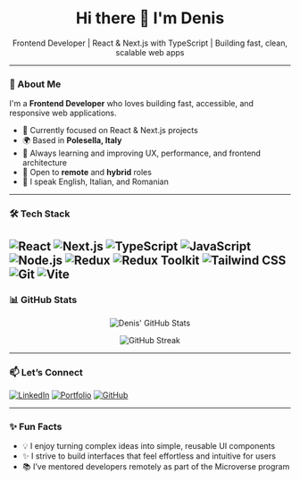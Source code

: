 <h1 align="center">Hi there 👋 I'm Denis</h1>

<p align="center">
  Frontend Developer | React & Next.js with TypeScript | Building fast, clean, scalable web apps
</p>

---

### 🚀 About Me

I'm a **Frontend Developer** who loves building fast, accessible, and responsive web applications.

- 🔭 Currently focused on React & Next.js projects  
- 🌍 Based in **Polesella, Italy**  
- 🧠 Always learning and improving UX, performance, and frontend architecture  
- 🤝 Open to **remote** and **hybrid** roles  
- 💬 I speak English, Italian, and Romanian  

---

### 🛠️ Tech Stack

![React](https://img.shields.io/badge/-React-20232A?style=for-the-badge&logo=react)
![Next.js](https://img.shields.io/badge/-Next.js-000000?style=for-the-badge&logo=next.js)
![TypeScript](https://img.shields.io/badge/-TypeScript-3178C6?style=for-the-badge&logo=typescript&logoColor=white)
![JavaScript](https://img.shields.io/badge/-JavaScript-F7DF1E?style=for-the-badge&logo=javascript&logoColor=black)
![Node.js](https://img.shields.io/badge/-Node.js-339933?style=for-the-badge&logo=node.js&logoColor=white)
![Redux](https://img.shields.io/badge/-Redux-764ABC?style=for-the-badge&logo=redux&logoColor=white)
![Redux Toolkit](https://img.shields.io/badge/-Redux_Toolkit-593D88?style=for-the-badge&logo=redux&logoColor=white)
![Tailwind CSS](https://img.shields.io/badge/-Tailwind_CSS-38B2AC?style=for-the-badge&logo=tailwind-css&logoColor=white)
![Git](https://img.shields.io/badge/-Git-F05032?style=for-the-badge&logo=git&logoColor=white)
![Vite](https://img.shields.io/badge/-Vite-646CFF?style=for-the-badge&logo=vite&logoColor=white)
---

### 📊 GitHub Stats

<p align="center">
  <img src="https://github-readme-stats.vercel.app/api?username=denisdiaconu&show_icons=true&theme=tokyonight" alt="Denis' GitHub Stats" />
</p>

<p align="center">
  <img src="https://streak-stats.demolab.com/?user=denisdiaconu&theme=tokyonight" alt="GitHub Streak" />
</p>

---

### 📫 Let’s Connect

[![LinkedIn](https://img.shields.io/badge/-LinkedIn-0A66C2?style=for-the-badge&logo=linkedin&logoColor=white)](https://www.linkedin.com/in/denis-andrei-diaconu)
[![Portfolio](https://img.shields.io/badge/-Portfolio-000000?style=for-the-badge&logo=vercel&logoColor=white)](https://denisdiaconu.vercel.app/)
[![GitHub](https://img.shields.io/badge/-GitHub-181717?style=for-the-badge&logo=github&logoColor=white)](https://github.com/denisdiaconu)

---

### ✨ Fun Facts

- 💡 I enjoy turning complex ideas into simple, reusable UI components  
- ✨ I strive to build interfaces that feel effortless and intuitive for users
- 📚 I’ve mentored developers remotely as part of the Microverse program  
